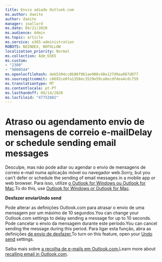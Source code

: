 ```yaml
---
title: Envio adiado Outlook.com
ms.author: daeite
author: daeite
manager: joallard
ms.date: 04/21/2020
ms.audience: Admin
ms.topic: article
ms.service: o365-administration
ROBOTS: NOINDEX, NOFOLLOW
localization_priority: Normal
ms.collection: Adm_O365
ms.custom:
- "2380"
- "9000544"
ms.openlocfilehash: deb5394cc0b88f061ae908c40e127d9aa087d077
ms.sourcegitcommit: c6692ce0fa1358ec3529e59ca0ecdfdea4cdc759
ms.translationtype: MT
ms.contentlocale: pt-PT
ms.lasthandoff: 09/14/2020
ms.locfileid: "47752082"
---
```

# <a name="delay-or-schedule-sending-email-messages"></a><span data-ttu-id="f3f92-102">Atraso ou agendamento envio de mensagens de correio e-mail</span><span class="sxs-lookup"><span data-stu-id="f3f92-102">Delay or schedule sending email messages</span></span>

<span data-ttu-id="f3f92-103">Desculpe, mas não pode adiar ou agendar o envio de mensagens de correio e-mail numa aplicação móvel ou navegador web.</span><span class="sxs-lookup"><span data-stu-id="f3f92-103">Sorry, but you can't defer or schedule the sending of email messages in a mobile app or web browser.</span></span> <span data-ttu-id="f3f92-104">Para isso, utilize [o Outlook for Windows ou Outlook for Mac](https://products.office.com/outlook/email-and-calendar-software-microsoft-outlook).</span><span class="sxs-lookup"><span data-stu-id="f3f92-104">To do this, use [Outlook for Windows or Outlook for Mac](https://products.office.com/outlook/email-and-calendar-software-microsoft-outlook).</span></span>

<span data-ttu-id="f3f92-105">**Desfazer enviar**</span><span class="sxs-lookup"><span data-stu-id="f3f92-105">**Undo send**</span></span>

<span data-ttu-id="f3f92-106">Pode alterar as definições Outlook.com para atrasar o envio de uma mensagem por um máximo de 10 segundos.</span><span class="sxs-lookup"><span data-stu-id="f3f92-106">You can change your Outlook.com settings to delay sending a message for up to 10 seconds.</span></span> <span data-ttu-id="f3f92-107">Pode cancelar o envio da mensagem durante este período.</span><span class="sxs-lookup"><span data-stu-id="f3f92-107">You can cancel sending the message during this period.</span></span> <span data-ttu-id="f3f92-108">Para ligar esta função, abra as definições [de envio de desfazer.](https://outlook.live.com/mail/options/mail/messageContent/undoSend)</span><span class="sxs-lookup"><span data-stu-id="f3f92-108">To turn on this feature, open your [Undo send](https://outlook.live.com/mail/options/mail/messageContent/undoSend) settings.</span></span>

<span data-ttu-id="f3f92-109">Saiba mais sobre [a recolha de e-mails em Outlook.com.](https://support.office.com/article/c069ddde-5282-4085-8f4c-d7b133324f8a?wt.mc_id=Office_Outlook_com_Alchemy)</span><span class="sxs-lookup"><span data-stu-id="f3f92-109">Learn more about [recalling email in Outlook.com](https://support.office.com/article/c069ddde-5282-4085-8f4c-d7b133324f8a?wt.mc_id=Office_Outlook_com_Alchemy).</span></span>